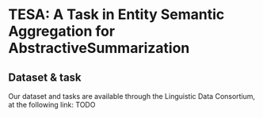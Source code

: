 # TESA: A Task in Entity Semantic Aggregation for AbstractiveSummarization

## Dataset & task

Our dataset and tasks are available through the Linguistic Data Consortium, at the following link:
TODO
